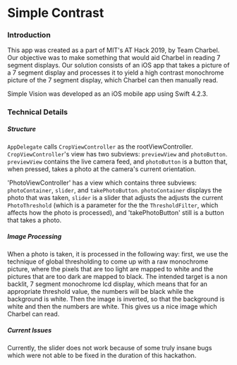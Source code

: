 # Simple Contrast

### Introduction

This app was created as a part of MIT's AT Hack 2019, by Team Charbel. Our objective was to make something that would aid Charbel in reading 7 segment displays. Our solution consists of an iOS app that takes a picture of a 7 segment display and processes it to yield a high contrast monochrome picture of the 7 segment display, which Charbel can then manually read.

Simple Vision was developed as an iOS mobile app using Swift 4.2.3. 

### Technical Details

##### Structure
`AppDelegate` calls `CropViewController` as the rootViewController. `CropViewController`'s view has two subviews: `previewView` and `photoButton`. `previewView` contains the live camera feed, and `photoButton` is a button that, when pressed, takes a photo at the camera's current orientation.

'PhotoViewController' has a view which contains three subviews: `photoContainer`, `slider`, and `takePhotoButton`. `photoContainer` displays the photo that was taken, `slider` is a slider that adjusts the adjusts the current `PhotoThreshold` (which is a parameter for the the `ThresholdFilter`, which affects how the photo is processed), and 'takePhotoButton' still is a button that takes a photo.

##### Image Processing
When a photo is taken, it is processed in the following way: first, we use the technique of global thresholding to come up with a raw monochrome picture, where the pixels that are too light are mapped to white and the pictures that are too dark are mapped to black. The intended target is a non backlit, 7 segment monochrome lcd display, which means that for an appropriate threshold value, the numbers will be black while the background is white. Then the image is inverted, so that the background is white and then the numbers are white. This gives us a nice image which Charbel can read.

##### Current Issues
Currently, the slider does not work because of some truly insane bugs which were not able to be fixed in the duration of this hackathon.
